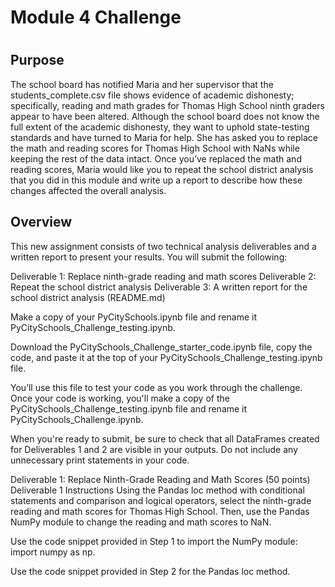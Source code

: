 # Module 4 Challenge
#
## Purpose
The school board has notified Maria and her supervisor that the students_complete.csv file shows evidence of academic dishonesty; specifically, reading and math grades for Thomas High School ninth graders appear to have been altered. Although the school board does not know the full extent of the academic dishonesty, they want to uphold state-testing standards and have turned to Maria for help. She has asked you to replace the math and reading scores for Thomas High School with NaNs while keeping the rest of the data intact. Once you’ve replaced the math and reading scores, Maria would like you to repeat the school district analysis that you did in this module and write up a report to describe how these changes affected the overall analysis.


## Overview

This new assignment consists of two technical analysis deliverables and a written report to present your results. You will submit the following:

Deliverable 1: Replace ninth-grade reading and math scores
Deliverable 2: Repeat the school district analysis
Deliverable 3: A written report for the school district analysis (README.md)


Make a copy of your PyCitySchools.ipynb file and rename it PyCitySchools_Challenge_testing.ipynb.

Download the PyCitySchools_Challenge_starter_code.ipynb file, copy the code, and paste it at the top of your PyCitySchools_Challenge_testing.ipynb file.

You’ll use this file to test your code as you work through the challenge.
Once your code is working, you'll make a copy of the PyCitySchools_Challenge_testing.ipynb file and rename it PyCitySchools_Challenge.ipynb.

When you're ready to submit, be sure to check that all DataFrames created for Deliverables 1 and 2 are visible in your outputs. Do not include any unnecessary print statements in your code.

Deliverable 1: Replace Ninth-Grade Reading and Math Scores (50 points)
Deliverable 1 Instructions
Using the Pandas loc method with conditional statements and comparison and logical operators, select the ninth-grade reading and math scores for Thomas High School. Then, use the Pandas NumPy module to change the reading and math scores to NaN.

Use the code snippet provided in Step 1 to import the NumPy module: import numpy as np.

Use the code snippet provided in Step 2 for the Pandas loc method.

